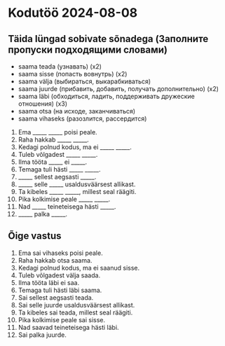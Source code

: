 # Kodutöö 2024-08-08

## Täida lüngad sobivate sõnadega (Заполните пропуски подходящими словами)

- saama teada (узнавать) (x2)
- saama sisse (попасть вовнутрь) (x2)
- saama välja (выбираться, выкарабкиваться)
- saama juurde (прибавить, добавить, получать дополнительно) (x2)
- saama läbi (обходиться, ладить, поддерживать дружеские отношения) (x3)
- saama otsa (на исходе, заканчиваться)
- saama vihaseks (разозлится, рассердится)


1. Ema _____ _____ poisi peale.
2. Raha hakkab _____ _____.
3. Kedagi polnud kodus, ma ei _____ _____.
4. Tuleb võlgadest _____ _____.
5. Ilma tööta _____ ei _____.
6. Temaga tuli hästi _____ _____.
7. _____ sellest aegsasti _____.
8. _____ selle _____ usaldusväärsest allikast.
9. Ta kibeles _____ _____, millest seal räägiti.
10. Pika kolkimise peale _____ _____.
11. Nad _____ teineteisega hästi _____.
12. _____ palka _____.


## Õige vastus

1. Ema sai vihaseks poisi peale.
2. Raha hakkab otsa saama.
3. Kedagi polnud kodus, ma ei saanud sisse.
4. Tuleb võlgadest välja saada.
5. Ilma tööta läbi ei saa.
6. Temaga tuli hästi läbi saama.
7. Sai sellest aegsasti teada.
8. Sai selle juurde usaldusväärsest allikast.
9. Ta kibeles sai teada, millest seal räägiti.
10. Pika kolkimise peale sai sisse.
11. Nad saavad teineteisega hästi läbi.
12. Sai palka juurde.
